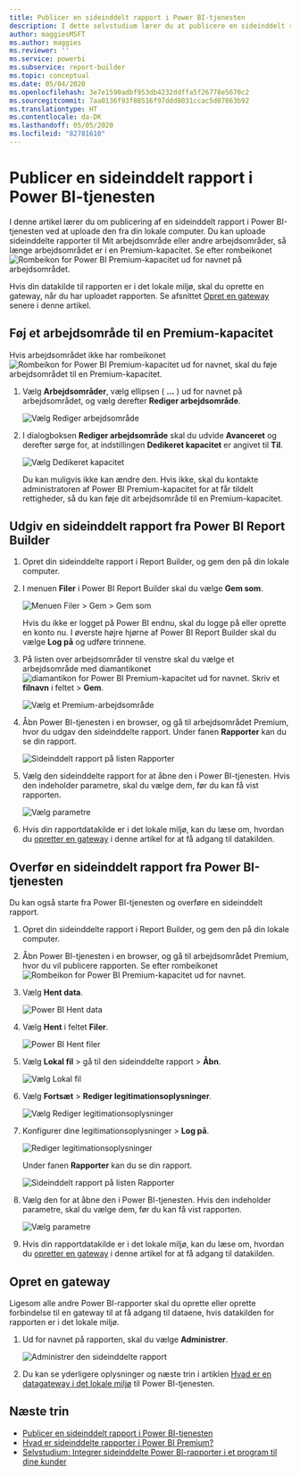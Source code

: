 ```yaml
---
title: Publicer en sideinddelt rapport i Power BI-tjenesten
description: I dette selvstudium lærer du at publicere en sideinddelt rapport i Power BI-tjenesten ved at uploade den fra din lokale computer.
author: maggiesMSFT
ms.author: maggies
ms.reviewer: ''
ms.service: powerbi
ms.subservice: report-builder
ms.topic: conceptual
ms.date: 05/04/2020
ms.openlocfilehash: 3e7e1590adbf953db4232ddffa5f26778e5670c2
ms.sourcegitcommit: 7aa0136f93f88516f97ddd8031ccac5d07863b92
ms.translationtype: HT
ms.contentlocale: da-DK
ms.lasthandoff: 05/05/2020
ms.locfileid: "82781610"
---
```

# <a name="publish-a-paginated-report-to-the-power-bi-service"></a>Publicer en sideinddelt rapport i Power BI-tjenesten

I denne artikel lærer du om publicering af en sideinddelt rapport i Power BI-tjenesten ved at uploade den fra din lokale computer. Du kan uploade sideinddelte rapporter til Mit arbejdsområde eller andre arbejdsområder, så længe arbejdsområdet er i en Premium-kapacitet. Se efter rombeikonet ![Rombeikon for Power BI Premium-kapacitet](media/paginated-reports-save-to-power-bi-service/premium-diamond.png) ud for navnet på arbejdsområdet. 

Hvis din datakilde til rapporten er i det lokale miljø, skal du oprette en gateway, når du har uploadet rapporten. Se afsnittet [Opret en gateway](#create-a-gateway) senere i denne artikel.

## <a name="add-a-workspace-to-a-premium-capacity"></a>Føj et arbejdsområde til en Premium-kapacitet

Hvis arbejdsområdet ikke har rombeikonet ![Rombeikon for Power BI Premium-kapacitet](media/paginated-reports-save-to-power-bi-service/premium-diamond.png) ud for navnet, skal du føje arbejdsområdet til en Premium-kapacitet. 

1. Vælg **Arbejdsområder**, vælg ellipsen ( **...** ) ud for navnet på arbejdsområdet, og vælg derefter **Rediger arbejdsområde**.

    ![Vælg Rediger arbejdsområde](media/paginated-reports-save-to-power-bi-service/power-bi-paginated-edit-workspace.png)

1. I dialogboksen **Rediger arbejdsområde** skal du udvide **Avanceret** og derefter sørge for, at indstillingen **Dedikeret kapacitet** er angivet til **Til**.

    ![Vælg Dedikeret kapacitet](media/paginated-reports-save-to-power-bi-service/power-bi-paginated-edit-workspace-dialog.png)

   Du kan muligvis ikke kan ændre den. Hvis ikke, skal du kontakte administratoren af Power BI Premium-kapacitet for at får tildelt rettigheder, så du kan føje dit arbejdsområde til en Premium-kapacitet.

## <a name="from-report-builder-publish-a-paginated-report"></a>Udgiv en sideinddelt rapport fra Power BI Report Builder

1. Opret din sideinddelte rapport i Report Builder, og gem den på din lokale computer.

1. I menuen **Filer** i Power BI Report Builder skal du vælge **Gem som**.

    ![Menuen Filer > Gem > Gem som](media/paginated-reports-save-to-power-bi-service/power-bi-paginated-save-as.png)

    Hvis du ikke er logget på Power BI endnu, skal du logge på eller oprette en konto nu. I øverste højre hjørne af Power BI Report Builder skal du vælge **Log på** og udføre trinnene.

2. På listen over arbejdsområder til venstre skal du vælge et arbejdsområde med diamantikonet ![diamantikon for Power BI Premium-kapacitet](media/paginated-reports-save-to-power-bi-service/premium-diamond.png) ud for navnet. Skriv et **filnavn** i feltet > **Gem**. 

    ![Vælg et Premium-arbejdsområde](media/paginated-reports-save-to-power-bi-service/power-bi-paginated-select-workspace.png)

4. Åbn Power BI-tjenesten i en browser, og gå til arbejdsområdet Premium, hvor du udgav den sideinddelte rapport. Under fanen **Rapporter** kan du se din rapport.

    ![Sideinddelt rapport på listen Rapporter](media/paginated-reports-save-to-power-bi-service/power-bi-paginated-wwi-report.png)

5. Vælg den sideinddelte rapport for at åbne den i Power BI-tjenesten. Hvis den indeholder parametre, skal du vælge dem, før du kan få vist rapporten.

    ![Vælg parametre](media/paginated-reports-save-to-power-bi-service/power-bi-paginated-select-parameters.png)

6. Hvis din rapportdatakilde er i det lokale miljø, kan du læse om, hvordan du [opretter en gateway](#create-a-gateway) i denne artikel for at få adgang til datakilden.

## <a name="from-the-power-bi-service-upload-a-paginated-report"></a>Overfør en sideinddelt rapport fra Power BI-tjenesten

Du kan også starte fra Power BI-tjenesten og overføre en sideinddelt rapport.

1. Opret din sideinddelte rapport i Report Builder, og gem den på din lokale computer.

1. Åbn Power BI-tjenesten i en browser, og gå til arbejdsområdet Premium, hvor du vil publicere rapporten. Se efter rombeikonet ![Rombeikon for Power BI Premium-kapacitet](media/paginated-reports-save-to-power-bi-service/premium-diamond.png) ud for navnet. 

1. Vælg **Hent data**.

    ![Power BI Hent data](media/paginated-reports-save-to-power-bi-service/power-bi-paginated-get-data.png)

1. Vælg **Hent** i feltet **Filer**.

    ![Power BI Hent filer](media/paginated-reports-save-to-power-bi-service/power-bi-paginated-files-get.png)

1. Vælg **Lokal fil** > gå til den sideinddelte rapport > **Åbn**.

    ![Vælg Lokal fil](media/paginated-reports-save-to-power-bi-service/power-bi-paginated-local-file.png)

1. Vælg **Fortsæt** > **Rediger legitimationsoplysninger**.

    ![Vælg Rediger legitimationsoplysninger](media/paginated-reports-save-to-power-bi-service/power-bi-paginated-select-edit-credentials.png)

1. Konfigurer dine legitimationsoplysninger > **Log på**.

    ![Rediger legitimationsoplysninger](media/paginated-reports-save-to-power-bi-service/power-bi-paginated-credentials.png)

   Under fanen **Rapporter** kan du se din rapport.

    ![Sideinddelt rapport på listen Rapporter](media/paginated-reports-save-to-power-bi-service/power-bi-paginated-wwi-report.png)

1. Vælg den for at åbne den i Power BI-tjenesten. Hvis den indeholder parametre, skal du vælge dem, før du kan få vist rapporten.
 
    ![Vælg parametre](media/paginated-reports-save-to-power-bi-service/power-bi-paginated-select-parameters.png)

6. Hvis din rapportdatakilde er i det lokale miljø, kan du læse om, hvordan du [opretter en gateway](#create-a-gateway) i denne artikel for at få adgang til datakilden.

## <a name="create-a-gateway"></a>Opret en gateway

Ligesom alle andre Power BI-rapporter skal du oprette eller oprette forbindelse til en gateway til at få adgang til dataene, hvis datakilden for rapporten er i det lokale miljø.

1. Ud for navnet på rapporten, skal du vælge **Administrer**.

   ![Administrer den sideinddelte rapport](media/paginated-reports-save-to-power-bi-service/power-bi-paginated-manage.png)

1. Du kan se yderligere oplysninger og næste trin i artiklen [Hvad er en datagateway i det lokale miljø](../service-gateway-onprem.md) til Power BI-tjenesten.



## <a name="next-steps"></a>Næste trin

- [Publicer en sideinddelt rapport i Power BI-tjenesten](../consumer/paginated-reports-view-power-bi-service.md)
- [Hvad er sideinddelte rapporter i Power BI Premium?](paginated-reports-report-builder-power-bi.md)
- [Selvstudium: Integrer sideinddelte Power BI-rapporter i et program til dine kunder](../developer/embed-paginated-reports-customers.md)

